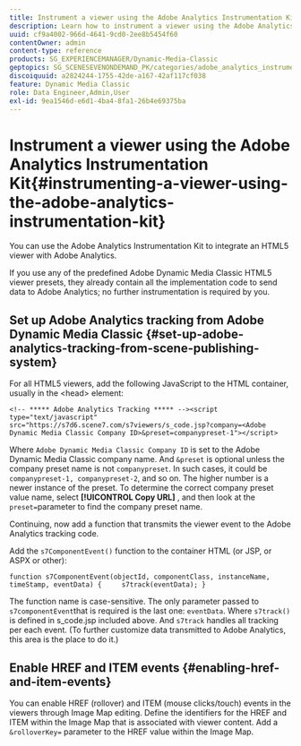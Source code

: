 ```yaml
---
title: Instrument a viewer using the Adobe Analytics Instrumentation Kit
description: Learn how to instrument a viewer using the Adobe Analytics Instrumentation Kit in Adobe Dynamic Media Classic.
uuid: cf9a4002-966d-4641-9cd0-2ee8b5454f60
contentOwner: admin
content-type: reference
products: SG_EXPERIENCEMANAGER/Dynamic-Media-Classic
geptopics: SG_SCENESEVENONDEMAND_PK/categories/adobe_analytics_instrumentation_kit
discoiquuid: a2824244-1755-42de-a167-42af117cf038
feature: Dynamic Media Classic
role: Data Engineer,Admin,User
exl-id: 9ea1546d-e6d1-4ba4-8fa1-26b4e69375ba
---
```

# Instrument a viewer using the Adobe Analytics Instrumentation Kit{#instrumenting-a-viewer-using-the-adobe-analytics-instrumentation-kit}

You can use the Adobe Analytics Instrumentation Kit to integrate an HTML5 viewer with Adobe Analytics.

If you use any of the predefined Adobe Dynamic Media Classic HTML5 viewer presets, they already contain all the implementation code to send data to Adobe Analytics; no further instrumentation is required by you.

## Set up Adobe Analytics tracking from Adobe Dynamic Media Classic {#set-up-adobe-analytics-tracking-from-scene-publishing-system}

For all HTML5 viewers, add the following JavaScript to the HTML container, usually in the &lt;head> element:

```as3
<!-- ***** Adobe Analytics Tracking ***** --><script type="text/javascript" src="https://s7d6.scene7.com/s7viewers/s_code.jsp?company=<Adobe Dynamic Media Classic Company ID>&preset=companypreset-1"></script>
```

Where `Adobe Dynamic Media Classic Company ID` is set to the Adobe Dynamic Media Classic company name. And `&preset` is optional unless the company preset name is not `companypreset`. In such cases, it could be `companypreset-1, companypreset-2`, and so on. The higher number is a newer instance of the preset. To determine the correct company preset value name, select **[!UICONTROL Copy URL]** , and then look at the `preset=`parameter to find the company preset name.

Continuing, now add a function that transmits the viewer event to the Adobe Analytics tracking code.

Add the `s7ComponentEvent()` function to the container HTML (or JSP, or ASPX or other):

```as3
function s7ComponentEvent(objectId, componentClass, instanceName, timeStamp, eventData) {     s7track(eventData); }
```

The function name is case-sensitive. The only parameter passed to `s7componentEvent`that is required is the last one: `eventData`. Where `s7track()` is defined in s_code.jsp included above. And `s7track` handles all tracking per each event. (To further customize data transmitted to Adobe Analytics, this area is the place to do it.)

## Enable HREF and ITEM events {#enabling-href-and-item-events}

You can enable HREF (rollover) and ITEM (mouse clicks/touch) events in the viewers through Image Map editing. Define the identifiers for the HREF and ITEM within the Image Map that is associated with viewer content. Add a `&rolloverKey=` parameter to the HREF value within the Image Map.

